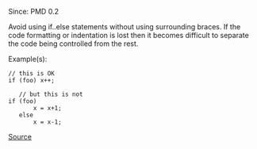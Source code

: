 Since: PMD 0.2

Avoid using if..else statements without using surrounding braces. If the code formatting 
or indentation is lost then it becomes difficult to separate the code being controlled 
from the rest.

Example(s):
```
// this is OK
if (foo) x++;
   
   // but this is not
if (foo)
       x = x+1;
   else
       x = x-1;
```

[Source](https://pmd.github.io/pmd-5.6.1/pmd-java/rules/java/braces.html#IfElseStmtsMustUseBraces)
